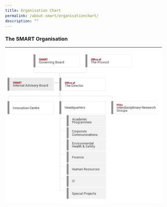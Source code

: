 ```yaml
---
title: Organisation Chart
permalink: /about-smart/organisationchart/
description: ""
---
```


### The SMART Organisation
----------------------

![](/images/Orgn%20Chart/OrgnChart.png)